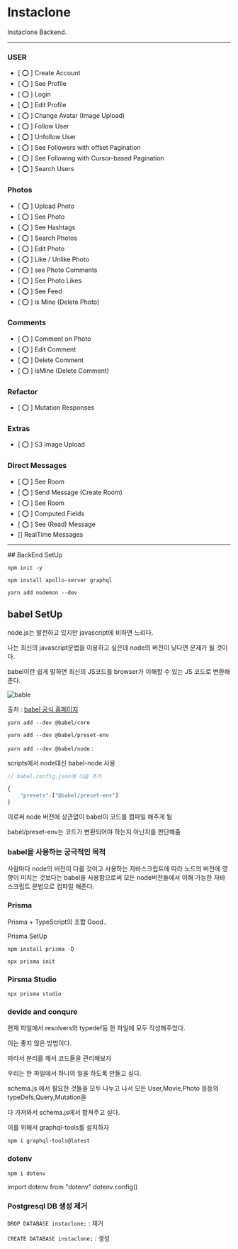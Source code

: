 # Instaclone

Instaclone Backend.

<hr>

### USER

- [ ⭕️ ] Create Account
- [ ⭕️ ] See Profile
- [ ⭕️ ] Login
- [ ⭕️ ] Edit Profile
- [ ⭕️ ] Change Avatar (Image Upload)
- [ ⭕️ ] Follow User
- [ ⭕️ ] Unfollow User
- [ ⭕️ ] See Followers with offset Pagination
- [ ⭕️ ] See Following with Cursor-based Pagination
- [ ⭕️ ] Search Users

### Photos

- [ ⭕️ ] Upload Photo
- [ ⭕️ ] See Photo
- [ ⭕️ ] See Hashtags
- [ ⭕️ ] Search Photos
- [ ⭕️ ] Edit Photo
- [ ⭕️ ] Like / Unlike Photo
- [ ⭕️ ] see Photo Comments
- [ ⭕️ ] See Photo Likes
- [ ⭕️ ] See Feed
- [ ⭕️ ] is Mine (Delete Photo)

### Comments

- [ ⭕️ ] Comment on Photo
- [ ⭕️ ] Edit Comment
- [ ⭕️ ] Delete Comment
- [ ⭕️ ] isMine (Delete Comment)

### Refactor

- [ ⭕️ ] Mutation Responses

### Extras

- [ ⭕️ ] S3 Image Upload

### Direct Messages

- [ ⭕️ ] See Room
- [ ⭕️ ] Send Message (Create Room)
- [ ⭕️ ] See Room
- [ ⭕️ ] Computed Fields
- [ ⭕️ ] See (Read) Message
- [] RealTime Messages

<hr>
## BackEnd SetUp

`npm init -y`

`npm install apollo-server graphql`

`yarn add nodemon --dev`

<!-- ## nodemon 사용법

nodemon은 변경사항을 적용하기위해 서버를 죽이고 재실행하는 번거로움을 해결해 준다.

```
"scripts": {
    "dev": "nodemon --exec node server.js"
},
``` -->

## babel SetUp

node.js는 발전하고 있지만 javascript에 비하면 느리다.

나는 최신의 javascript문법을 이용하고 싶은데 node의 버전이 낮다면 문제가 될 것이다.

babel이란 쉽게 말하면 최신의 JS코드를 browser가 이해할 수 있는 JS 코드로 변환해준다.

![bable](./readmeimg/babel.png)

출처 : [babel 공식 홈페이지](https://babeljs.io/)

`yarn add --dev @babel/core`

`yarn add --dev @babel/preset-env`

`yarn add --dev @babel/node` :

scripts에서 node대신 babel-node 사용

```javascript
// babel.config.json에 다음 추가

{
    "presets":["@babel/preset-env"]
}
```

이로써 node 버전에 상관없이 babel이 코드를 컴파일 해주게 됨

babel/preset-env는 코드가 변환되어야 하는지 아닌지를 판단해줌

### babel을 사용하는 궁극적인 목적

사람마다 node의 버전이 다를 것이고 사용하는 자바스크립트에 따라 노드의 버전에 영향이 미치는 것보다는 babel을 사용함으로써 모든 node버전들에서 이해 가능한 자바스크립트 문법으로 컴파일 해준다.

### Prisma

Prisma + TypeScript의 조합 Good..

Prisma SetUp

`npm install prisma -D`

`npx prisma init`

### Pirsma Studio

`npx prisma studio`

### devide and conqure

현재 파일에서 resolvers와 typedef등 한 파일에 모두 작성해주었다.

이는 좋지 않은 방법이다.

따라서 분리를 해서 코드들을 관리해보자

우리는 한 파일에서 하나의 일을 하도록 만들고 싶다.

schema.js 에서 필요한 것들을 모두 나누고 나서 모든 User,Movie,Photo 등등의 typeDefs,Query,Mutation을

다 가져와서 schema.js에서 합쳐주고 싶다.

이를 위해서 graphql-tools를 설치하자

`npm i graphql-tools@latest`

### dotenv

`npm i dotenv`

import dotenv from "dotenv"
dotenv.config()

### Postgresql DB 생성 제거

`DROP DATABASE instaclone;` : 제거

`CREATE DATABASE instaclone;` : 생성
